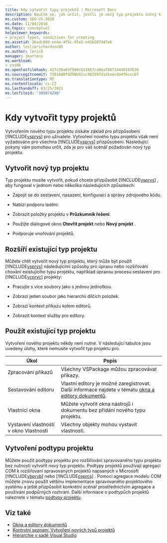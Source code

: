 ```yaml
---
title: Kdy vytvořit typy projektů | Microsoft Docs
description: Naučte se, jak určit, jestli je nový typ projektu nutný k přizpůsobení sady Visual Studio pro vaše uživatele.
ms.custom: SEO-VS-2020
ms.date: 11/04/2016
ms.topic: conceptual
helpviewer_keywords:
- project types, conditions for creating
ms.assetid: 26adc860-ee4a-4f5c-95e1-e41b207dd7e6
author: leslierichardson95
ms.author: lerich
manager: jmartens
ms.workload:
- vssdk
ms.openlocfilehash: 427c35a03f9d0cb11667ca9eaf88f144d018f620
ms.sourcegitcommit: f2916d8fd296b92cc402597d1d1eecda4f6cccbf
ms.translationtype: MT
ms.contentlocale: cs-CZ
ms.lasthandoff: 03/25/2021
ms.locfileid: "105074298"
---
```

# <a name="when-to-create-project-types"></a>Kdy vytvořit typy projektů
Vytvořením nového typu projektu získáte základ pro přizpůsobení [!INCLUDE[vsprvs](../../code-quality/includes/vsprvs_md.md)] pro uživatele. Vytvoření nového typu projektu však není vyžadováno pro všechna [!INCLUDE[vsprvs](../../code-quality/includes/vsprvs_md.md)] přizpůsobení. Následující pokyny vám pomohou určit, zda je pro váš scénář požadován nový typ projektu.

## <a name="create-a-new-project-type"></a>Vytvořit nový typ projektu
 Typ projektu musíte vytvořit, pokud chcete přizpůsobit [!INCLUDE[vsprvs](../../code-quality/includes/vsprvs_md.md)] , aby fungoval v jednom nebo několika následujících způsobech:

- Zapojit se do sestavení, nasazení, konfigurací a správy zdrojového kódu.

- Nabízí podporu ladění.

- Zobrazit položky projektu v **Průzkumník řešení**.

- Použijte dialogové okno **Otevřít projekt** nebo **Nový projekt** .

- Podporuje vnořování projektů.

## <a name="extend-an-existing-project-type"></a>Rozšíří existující typ projektu
 Můžete chtít vytvořit nový typ projektu, který může být použit [!INCLUDE[vsprvs](../../code-quality/includes/vsprvs_md.md)] následujícími způsoby pro úpravu nebo rozšiřování chování existujícího typu projektu, například úpravou procesu sestavení pro [!INCLUDE[vcprvc](../../code-quality/includes/vcprvc_md.md)] projekty:

- Pracujte s více soubory jako s jednou jednotkou.

- Zobrazí jeden soubor jako hierarchii dílčích položek.

- Zobrazí kontext příkazu kolem editorů.

- Zobrazit kontext služby pro editory.

## <a name="use-an-existing-project-type"></a>Použít existující typ projektu
 Vytvoření nového projektu někdy není nutné. V následující tabulce jsou uvedeny úlohy, které nemusíte vytvořit typ projektu pro.

|Úkol|Popis|
|----------|-----------------|
|Zpracování příkazů|Všechny VSPackage můžou zpracovávat příkazy.|
|Sestavování editoru|Vlastní editory je možné zaregistrovat. Další informace najdete v tématu [okna a editory dokumentů](/previous-versions/bb165691(v=vs.100)).|
|Vlastnící okna|Můžete vytvořit okna nástrojů i dokumentu bez přidání nového typu projektu.|
|Vystavení vlastností v okno Vlastnosti|Všechny objekty mohou vystavit vlastnosti.|

## <a name="create-a-project-subtype"></a>Vytvoření podtypu projektu
 Můžete použít podtypy projektu pro rozšiřování spravovaného typu projektu bez nutnosti vytvořit nový typ projektu. Podtypy projektů používají agregaci COM k rozšiřování spravovaných projektů napsaných v Microsoft [!INCLUDE[vbprvb](../../code-quality/includes/vbprvb_md.md)] nebo [!INCLUDE[csprcs](../../data-tools/includes/csprcs_md.md)] . Pomocí agregace modelu COM můžete znovu použít většinu implementace spravovaného projektového systému a ještě přizpůsobit konkrétní scénář prostřednictvím agregace a používání podpůrných rozhraní. Další informace o podtypůch projektů naleznete v tématu [podtypy projektu](../../extensibility/internals/project-subtypes.md).

## <a name="see-also"></a>Viz také
- [Okna a editory dokumentů](/previous-versions/bb165691(v=vs.100))
- [Kontrolní seznam: Vytvoření nových typů projektů](../../extensibility/internals/checklist-creating-new-project-types.md)
- [Hierarchie v sadě Visual Studio](../../extensibility/internals/hierarchies-in-visual-studio.md)